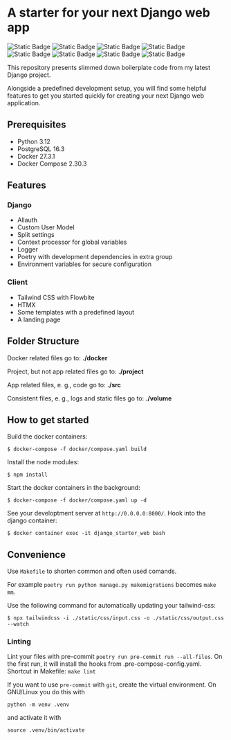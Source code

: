 # A starter for your next Django web app

![Static Badge](https://img.shields.io/badge/Django-092E20?style=style=flat-square&logo=django&logoColor=green)
![Static Badge](https://img.shields.io/badge/Docker-2CA5E0?style=style=flat-square&logo=docker&logoColor=white)
![Static Badge](https://img.shields.io/badge/PostgreSQL-green?style=style=flat-square&logo=postgresql&logoColor=white)
![Static Badge](https://img.shields.io/badge/Celery-%2337814A?style=style=flat-square&logo=celery&logoColor=white)
![Static Badge](https://img.shields.io/badge/redis-%23DD0031.svg?&style=style=flat-square&logo=redis&logoColor=white)
![Static Badge](https://img.shields.io/badge/Tailwind_CSS-38B2AC?style=style=flat-square&logo=tailwind-css&logoColor=white)
![Static Badge](https://img.shields.io/badge/%3C/%3E%20htmx-3D72D7?style=style=flat-square&logo=mysl&logoColor=white)
![Static Badge](https://img.shields.io/badge/Material%20Design%20Icons-%232196F3?style=style=flat-square&logo=materialdesignicons&logoColor=white)

This repository presents slimmed down boilerplate code from my latest Django project.

Alongside a predefined development setup, you will find some helpful features to get you started quickly for creating your next Django web application.

## Prerequisites

- Python 3.12
- PostgreSQL 16.3
- Docker 27.3.1
- Docker Compose 2.30.3

## Features

### Django

- Allauth
- Custom User Model
- Split settings
- Context processor for global variables
- Logger
- Poetry with development dependencies in extra group
- Environment variables for secure configuration

### Client

- Tailwind CSS with Flowbite
- HTMX
- Some templates with a predefined layout
- A landing page

## Folder Structure

Docker related files go to: **./docker**

Project, but not app related files go to: **./project**

App related files, e. g., code go to: **./src**

Consistent files, e. g., logs and static files go to: **./volume**

## How to get started

Build the docker containers:

```
$ docker-compose -f docker/compose.yaml build
```

Install the node modules:

```
$ npm install
```

Start the docker containers in the background:

```
$ docker-compose -f docker/compose.yaml up -d
```

See your developtment server at `http://0.0.0.0:8000/`. Hook into the django container:

```
$ docker container exec -it django_starter_web bash
```

## Convenience

Use `Makefile` to shorten common and often used comands.

For example `poetry run python manage.py makemigrations` becomes `make mm`.

Use the following command for automatically updating your tailwind-css:

```
$ npx tailwindcss -i ./static/css/input.css -o ./static/css/output.css --watch
```

### Linting

Lint your files with pre-commit `poetry run pre-commit run --all-files`.
On the first run, it will install the hooks from .pre-compose-config.yaml.
Shortcut in Makefile: `make lint`

If you want to use `pre-commit` with `git`, create the virtual environment. On GNU/Linux you do this with

`python -m venv .venv`

and activate it with

`source .venv/bin/activate`
